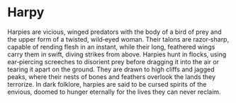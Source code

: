 # Harpy

Harpies are vicious, winged predators with the body of a bird of prey and the upper form of a twisted, wild‑eyed woman. Their talons are razor‑sharp, capable of rending flesh in an instant, while their long, feathered wings carry them in swift, diving strikes from above. Harpies hunt in flocks, using ear‑piercing screeches to disorient prey before dragging it into the air or tearing it apart on the ground. They are drawn to high cliffs and jagged peaks, where their nests of bones and feathers overlook the lands they terrorize. In dark folklore, harpies are said to be cursed spirits of the envious, doomed to hunger eternally for the lives they can never reclaim.




